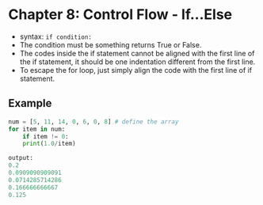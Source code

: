 # Chapter 8: Control Flow - If...Else

- syntax: ```if condition:```
- The condition must be something returns True or False.
- The codes inside the if statement cannot be aligned with the first line of the if statement, it should be one indentation different from the first line.
- To escape the for loop, just simply align the code with the first line of if statement.

## Example

```python
num = [5, 11, 14, 0, 6, 0, 8] # define the array
for item in num:
    if item != 0:
    print(1.0/item)

output:
0.2
0.0909090909091
0.0714285714286
0.166666666667
0.125
```
